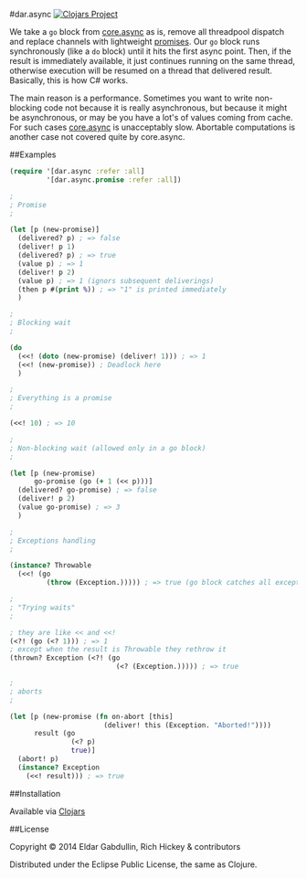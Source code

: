 #dar.async [![Clojars Project](http://clojars.org/dar/async/latest-version.svg)](http://clojars.org/dar/async)

We take a `go` block from [core.async](https://github.com/clojure/core.async)
as is, remove all threadpool dispatch and replace channels with lightweight
[promises](https://github.com/dar-clojure/async.promise).
Our `go` block runs synchronously (like a `do` block) until it hits the first async point.
Then, if the result is immediately available,
it just continues running on the same thread,
otherwise execution will be resumed on a thread that delivered result.
Basically, this is how C# works.

The main reason is a performance. Sometimes you want
to write non-blocking code not because it is really asynchronous,
but because it might be asynchronous, or may be you have a lot's
of values coming from cache. For such cases [core.async](https://github.com/clojure/core.async)
is unacceptably slow. Abortable computations is another case
not covered quite by core.async.

##Examples

```clojure
(require '[dar.async :refer :all]
         '[dar.async.promise :refer :all])

;
; Promise
;

(let [p (new-promise)]
  (delivered? p) ; => false
  (deliver! p 1)
  (delivered? p) ; => true
  (value p) ; => 1
  (deliver! p 2)
  (value p) ; => 1 (ignors subsequent deliverings)
  (then p #(print %)) ; => "1" is printed immediately
  )

;
; Blocking wait
;

(do
  (<<! (doto (new-promise) (deliver! 1))) ; => 1
  (<<! (new-promise)) ; Deadlock here
  )

;
; Everything is a promise
;

(<<! 10) ; => 10

;
; Non-blocking wait (allowed only in a go block)
;

(let [p (new-promise)
      go-promise (go (+ 1 (<< p)))]
  (delivered? go-promise) ; => false
  (deliver! p 2)
  (value go-promise) ; => 3
  )

;
; Exceptions handling
;

(instance? Throwable
  (<<! (go
         (throw (Exception.))))) ; => true (go block catches all exceptions)

;
; "Trying waits"
;

; they are like << and <<!
(<?! (go (<? 1))) ; => 1
; except when the result is Throwable they rethrow it
(thrown? Exception (<?! (go
                          (<? (Exception.))))) ; => true

;
; aborts
;

(let [p (new-promise (fn on-abort [this]
                       (deliver! this (Exception. "Aborted!"))))
      result (go
               (<? p)
               true)]
  (abort! p)
  (instance? Exception
    (<<! result))) ; => true
```

##Installation

Available via [Clojars](https://clojars.org/dar/async)

##License

Copyright © 2014 Eldar Gabdullin, Rich Hickey & contributors

Distributed under the Eclipse Public License, the same as Clojure.
